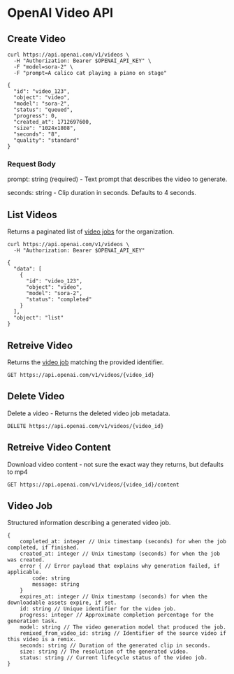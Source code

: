 # OpenAI Video API



## Create Video

```
curl https://api.openai.com/v1/videos \
  -H "Authorization: Bearer $OPENAI_API_KEY" \
  -F "model=sora-2" \
  -F "prompt=A calico cat playing a piano on stage"
```

```
{
  "id": "video_123",
  "object": "video",
  "model": "sora-2",
  "status": "queued",
  "progress": 0,
  "created_at": 1712697600,
  "size": "1024x1808",
  "seconds": "8",
  "quality": "standard"
}

```

### Request Body

prompt: string (required) - Text prompt that describes the video to generate.

seconds: string - Clip duration in seconds. Defaults to 4 seconds.



## List Videos

Returns a paginated list of [video jobs](https://platform.openai.com/docs/api-reference/videos/object) for the organization.

```
curl https://api.openai.com/v1/videos \
  -H "Authorization: Bearer $OPENAI_API_KEY"

```

```
{
  "data": [
    {
      "id": "video_123",
      "object": "video",
      "model": "sora-2",
      "status": "completed"
    }
  ],
  "object": "list"
}

```

## Retreive Video

Returns the [video job](https://platform.openai.com/docs/api-reference/videos/object) matching the provided identifier.

`GET https://api.openai.com/v1/videos/{video_id}`

## Delete Video

Delete a video - Returns the deleted video job metadata.

`DELETE https://api.openai.com/v1/videos/{video_id}`

## Retreive Video Content

Download video content - not sure the exact way they returns, but defaults to mp4

`GET https://api.openai.com/v1/videos/{video_id}/content`

## Video Job

Structured information describing a generated video job.

```
{
	completed_at: integer // Unix timestamp (seconds) for when the job completed, if finished.
	created_at: integer // Unix timestamp (seconds) for when the job was created.
	error { // Error payload that explains why generation failed, if applicable.
		code: string
		message: string
	}
	expires_at: integer // Unix timestamp (seconds) for when the downloadable assets expire, if set.
	id: string // Unique identifier for the video job.
	progress: integer // Approximate completion percentage for the generation task.
	model: string // The video generation model that produced the job.
	remixed_from_video_id: string // Identifier of the source video if this video is a remix.
	seconds: string // Duration of the generated clip in seconds.
	size: string // The resolution of the generated video.
	status: string // Current lifecycle status of the video job.
}
```

